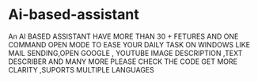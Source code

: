 # Ai-based-assistant
An AI BASED ASSISTANT HAVE MORE THAN 30 + FETURES AND ONE COMMAND OPEN MODE TO EASE YOUR DAILY TASK ON WINDOWS LIKE MAIL SENDING,OPEN GOOGLE , YOUTUBE IMAGE DESCRIPTION ,TEXT DESCRIBER AND MANY MORE PLEASE CHECK THE CODE GET MORE CLARITY ,SUPORTS MULTIPLE LANGUAGES
